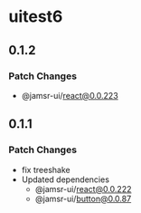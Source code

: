 # uitest6

## 0.1.2

### Patch Changes

- @jamsr-ui/react@0.0.223

## 0.1.1

### Patch Changes

- fix treeshake
- Updated dependencies
  - @jamsr-ui/react@0.0.222
  - @jamsr-ui/button@0.0.87
